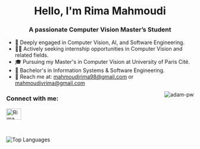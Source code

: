 <h1 align="center">Hello, I'm Rima Mahmoudi</h1>
<h3 align="center">A passionate Computer Vision Master’s Student</h3> 

- 🌱 Deeply engaged in Computer Vision, AI, and Software Engineering.
- 👩‍💻 Actively seeking internship opportunities in Computer Vision and related fields.
- 🎓 Pursuing my Master's in Computer Vision at University of Paris Cité.
- 💼 Bachelor's in Information Systems & Software Engineering.
- 📧 Reach me at: mahmoudirima98@gmail.com or mahmoudivrima@gmail.com

<p><img align="right" src="https://github.com/vivosalvador/vivosalvador/blob/main/animation.gif" alt="adam-pw" /></p>

<h3 align="left">Connect with me:</h3> <p align="left">
  <a href="https://www.linkedin.com/in/rima-mahmoudi-664600232" target="blank"><img align="center"
      src="https://raw.githubusercontent.com/rahuldkjain/github-profile-readme-generator/master/src/images/icons/Social/linked-in-alt.svg"
      alt="Rima Mahmoudi" height="30" width="40" /></a>
</p>

<br>

![Top Languages](https://github-readme-stats.vercel.app/api/top-langs/?username=vivorima&theme=buefy)
